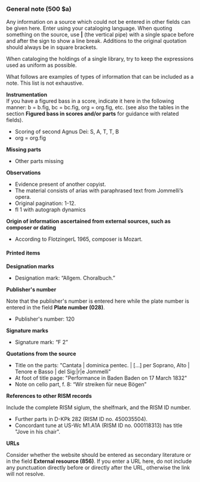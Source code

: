### General note (500 $a)

Any information on a source which could not be entered in other fields can be given here. Enter using your cataloging language. When quoting something on the source, use **|** (the vertical pipe) with a single space before and after the sign to show a line break. Additions to the original quotation should always be in square brackets.

When cataloging the holdings of a single library, try to keep the expressions used as uniform as possible.

What follows are examples of types of information that can be included as a note. This list is not exhaustive.

**Instrumentation**  
If you have a figured bass in a score, indicate it here in the following manner: b = b.fig, bc = bc.fig, org = org.fig, etc. (see also the tables in the section **Figured bass in scores and/or parts** for guidance with related fields).

- Scoring of second Agnus Dei: S, A, T, T, B
- org = org.fig

**Missing parts**

- Other parts missing

**Observations**

- Evidence present of another copyist.
- The material consists of arias with paraphrased text from Jommelli’s opera.
- Original pagination: 1-12.
- fl 1 with autograph dynamics

**Origin of information ascertained from external sources, such as composer or dating**

- According to FlotzingerL 1965, composer is Mozart.

#### Printed items

**Designation marks**

- Designation mark: “Allgem. Choralbuch.”

**Publisher's number**

Note that the publisher's number is entered here while the plate number is entered in the field **Plate number (028)**.

- Publisher's number: 120

**Signature marks**

- Signature mark: “F 2”

**Quotations from the source**

- Title on the parts: "Cantata | dominica pentec. | [...] per Soprano, Alto | Tenore e Basso | del Sig:|r|e Jommelli"
- At foot of title page: "Performance in Baden Baden on 17 March 1832"
- Note on cello part, f. 8: “Wir streiken für neue Bögen”

**References to other RISM records**

Include the complete RISM siglum, the shelfmark, and the RISM ID number.

- Further parts in D-KPk 282 (RISM ID no. 450035504).
- Concordant tune at US-Wc M1.A1A (RISM ID no. 000118313) has title "Jove in his chair".

**URLs**

Consider whether the website should be entered as secondary literature or in the field **External resource (856)**. If you enter a URL here, do not include any punctuation directly before or directly after the URL, otherwise the link will not resolve.
